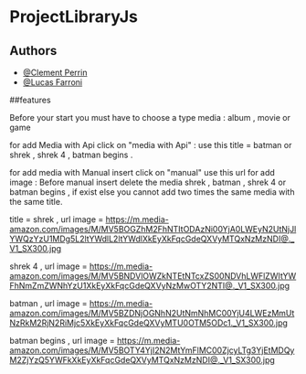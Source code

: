 # ProjectLibraryJs
## Authors

- [@Clement Perrin](https://github.com/Alfiov)
- [@Lucas Farroni](https://github.com/lucasfarroni)


##features 


Before your start you must have to choose a type media : album , movie or game
 
 
for add Media with Api click on "media with Api" : use this title  = batman or shrek , shrek 4 , batman begins .


for add media with Manual insert click on "manual" use this url for add image : 
Before manual insert delete the media shrek , batman , shrek 4 or batman begins , if exist 
else you cannot add two times the same media with the same title.

title = shrek ,  url image = https://m.media-amazon.com/images/M/MV5BOGZhM2FhNTItODAzNi00YjA0LWEyN2UtNjJlYWQzYzU1MDg5L2ltYWdlL2ltYWdlXkEyXkFqcGdeQXVyMTQxNzMzNDI@._V1_SX300.jpg

shrek 4 , url image = https://m.media-amazon.com/images/M/MV5BNDVlOWZkNTEtNTcxZS00NDVhLWFlZWItYWFhNmZmZWNhYzU1XkEyXkFqcGdeQXVyNzMwOTY2NTI@._V1_SX300.jpg

batman  , url image = https://m.media-amazon.com/images/M/MV5BZDNjOGNhN2UtNmNhMC00YjU4LWEzMmUtNzRkM2RjN2RiMjc5XkEyXkFqcGdeQXVyMTU0OTM5ODc1._V1_SX300.jpg

batman begins , url image = https://m.media-amazon.com/images/M/MV5BOTY4YjI2N2MtYmFlMC00ZjcyLTg3YjEtMDQyM2ZjYzQ5YWFkXkEyXkFqcGdeQXVyMTQxNzMzNDI@._V1_SX300.jpg

